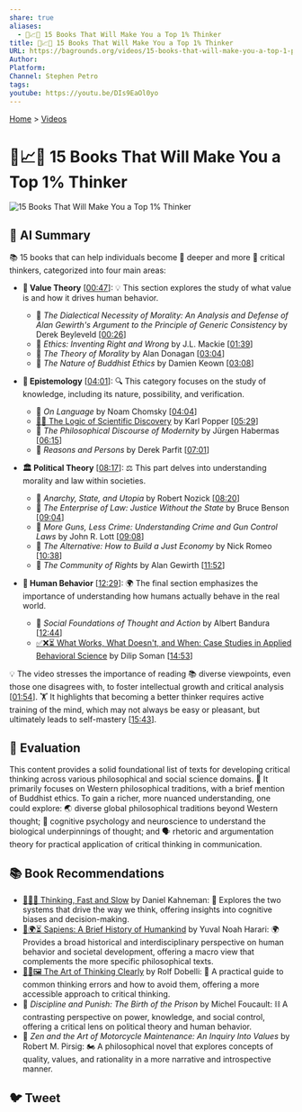 ```yaml
---
share: true
aliases:
  - 🧠📈🥇 15 Books That Will Make You a Top 1% Thinker
title: 🧠📈🥇 15 Books That Will Make You a Top 1% Thinker
URL: https://bagrounds.org/videos/15-books-that-will-make-you-a-top-1-percent-thinker
Author: 
Platform: 
Channel: Stephen Petro
tags: 
youtube: https://youtu.be/DIs9EaOl0yo
---
```

[Home](../index.md) > [Videos](./index.md)  
# 🧠📈🥇 15 Books That Will Make You a Top 1% Thinker  
![15 Books That Will Make You a Top 1% Thinker](https://youtu.be/DIs9EaOl0yo)  
  
## 🤖 AI Summary  
📚 15 books that can help individuals become 🧠 deeper and more 🧐 critical thinkers, categorized into four main areas:  
  
* **🧐 Value Theory** \[[00:47](http://www.youtube.com/watch?v=DIs9EaOl0yo&t=47)\]: 💡 This section explores the study of what value is and how it drives human behavior.  
    * 📖 *The Dialectical Necessity of Morality: An Analysis and Defense of Alan Gewirth's Argument to the Principle of Generic Consistency* by Derek Beyleveld \[[00:26](http://www.youtube.com/watch?v=DIs9EaOl0yo&t=26)\]  
    * 📖 *Ethics: Inventing Right and Wrong* by J.L. Mackie \[[01:39](http://www.youtube.com/watch?v=DIs9EaOl0yo&t=99)\]  
    * 📖 *The Theory of Morality* by Alan Donagan \[[03:04](http://www.youtube.com/watch?v=DIs9EaOl0yo&t=184)\]  
    * 📖 *The Nature of Buddhist Ethics* by Damien Keown \[[03:08](http://www.youtube.com/watch?v=DIs9EaOl0yo&t=188)\]  
  
* **🧠 Epistemology** \[[04:01](http://www.youtube.com/watch?v=DIs9EaOl0yo&t=241)\]: 🔍 This category focuses on the study of knowledge, including its nature, possibility, and verification.  
    * 📖 *On Language* by Noam Chomsky \[[04:04](http://www.youtube.com/watch?v=DIs9EaOl0yo&t=244)\]  
    * [🤔🔬 The Logic of Scientific Discovery](../books/the-logic-of-scientific-discovery.md) by Karl Popper \[[05:29](http://www.youtube.com/watch?v=DIs9EaOl0yo&t=329)\]  
    * 📖 *The Philosophical Discourse of Modernity* by Jürgen Habermas \[[06:15](http://www.youtube.com/watch?v=DIs9EaOl0yo&t=375)\]  
    * 📖 *Reasons and Persons* by Derek Parfit \[[07:01](http://www.youtube.com/watch?v=DIs9EaOl0yo&t=421)\]  
  
* **🏛️ Political Theory** \[[08:17](http://www.youtube.com/watch?v=DIs9EaOl0yo&t=497)\]: ⚖️ This part delves into understanding morality and law within societies.  
    * 📖 *Anarchy, State, and Utopia* by Robert Nozick \[[08:20](http://www.youtube.com/watch?v=DIs9EaOl0yo&t=500)\]  
    * 📖 *The Enterprise of Law: Justice Without the State* by Bruce Benson \[[09:04](http://www.youtube.com/watch?v=DIs9EaOl0yo&t=544)\]  
    * 📖 *More Guns, Less Crime: Understanding Crime and Gun Control Laws* by John R. Lott \[[09:08](http://www.youtube.com/watch?v=DIs9EaOl0yo&t=548)\]  
    * 📖 *The Alternative: How to Build a Just Economy* by Nick Romeo \[[10:38](http://www.youtube.com/watch?v=DIs9EaOl0yo&t=638)\]  
    * 📖 *The Community of Rights* by Alan Gewirth \[[11:52](http://www.youtube.com/watch?v=DIs9EaOl0yo&t=712)\]  
  
* **🚶 Human Behavior** \[[12:29](http://www.youtube.com/watch?v=DIs9EaOl0yo&t=749)\]: 🌍 The final section emphasizes the importance of understanding how humans actually behave in the real world.  
    * 📖 *Social Foundations of Thought and Action* by Albert Bandura \[[12:44](http://www.youtube.com/watch?v=DIs9EaOl0yo&t=764)\]  
    * [✅❌⏳ What Works, What Doesn't, and When: Case Studies in Applied Behavioral Science](../books/what-works-what-doesnt-and-when-case-studies-in-applied-behavioral-science.md) by Dilip Soman \[[14:53](http://www.youtube.com/watch?v=DIs9EaOl0yo&t=893)\]  
  
💡 The video stresses the importance of reading 📚 diverse viewpoints, even those one disagrees with, to foster intellectual growth and critical analysis \[[01:54](http://www.youtube.com/watch?v=DIs9EaOl0yo&t=114)\]. 🏋️ It highlights that becoming a better thinker requires active training of the mind, which may not always be easy or pleasant, but ultimately leads to self-mastery \[[15:43](http://www.youtube.com/watch?v=DIs9EaOl0yo&t=943)\].  
  
## 🤔 Evaluation  
This content provides a solid foundational list of texts for developing critical thinking across various philosophical and social science domains. 🔄 It primarily focuses on Western philosophical traditions, with a brief mention of Buddhist ethics. To gain a richer, more nuanced understanding, one could explore: 🌏 diverse global philosophical traditions beyond Western thought; 🧠 cognitive psychology and neuroscience to understand the biological underpinnings of thought; and 🗣️ rhetoric and argumentation theory for practical application of critical thinking in communication.  
  
## 📚 Book Recommendations  
* [🤔🐇🐢 Thinking, Fast and Slow](../books/thinking-fast-and-slow.md) by Daniel Kahneman: 🧠 Explores the two systems that drive the way we think, offering insights into cognitive biases and decision-making.  
* [📜🌍⏳ Sapiens: A Brief History of Humankind](../books/sapiens-a-brief-history-of-humankind.md) by Yuval Noah Harari: 🌍 Provides a broad historical and interdisciplinary perspective on human behavior and societal development, offering a macro view that complements the more specific philosophical texts.  
* [🎨🤔🖼️ The Art of Thinking Clearly](../books/the-art-of-thinking-clearly.md) by Rolf Dobelli: 🤔 A practical guide to common thinking errors and how to avoid them, offering a more accessible approach to critical thinking.  
* 📖 *Discipline and Punish: The Birth of the Prison* by Michel Foucault: ⛓️ A contrasting perspective on power, knowledge, and social control, offering a critical lens on political theory and human behavior.  
* 📖 *Zen and the Art of Motorcycle Maintenance: An Inquiry Into Values* by Robert M. Pirsig: 🏍️ A philosophical novel that explores concepts of quality, values, and rationality in a more narrative and introspective manner.  
  
## 🐦 Tweet  
